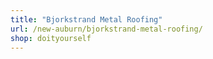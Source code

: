 ```yaml
---
title: "Bjorkstrand Metal Roofing"
url: /new-auburn/bjorkstrand-metal-roofing/
shop: doityourself
---
```


